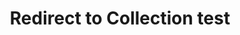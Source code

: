 ---
title: "Redirect to Collection test"
layout: "redirect"
aliases: ["/collections/"]
redirect_url: "/collection/"
---